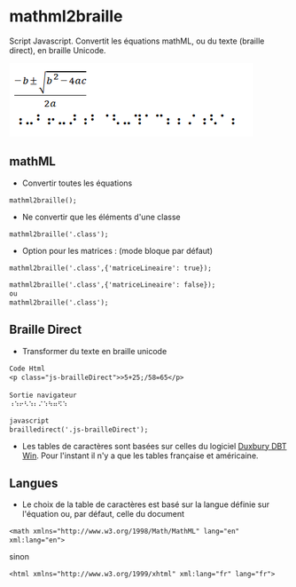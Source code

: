 # mathml2braille
Script Javascript.
Convertit les équations mathML, ou du texte (braille direct), en braille Unicode.

![](header.png)

## mathML
* Convertir toutes les équations
```
mathml2braille();
```
* Ne convertir que les éléments d'une classe
```
mathml2braille('.class');
```
* Option pour les matrices : (mode bloque par défaut)
``` mode linéaire
mathml2braille('.class',{'matriceLineaire': true});
```
``` mode bloque
mathml2braille('.class',{'matriceLineaire': false});
ou
mathml2braille('.class');

```
## Braille Direct
* Transformer du texte en braille unicode
```
Code Html
<p class="js-brailleDirect">>5+25;/58=65</p>

Sortie navigateur
⠰⠱⠖⠣⠱⠆⠌⠱⠳⠶⠫⠱
```
```
javascript
brailledirect('.js-brailleDirect');
```
* Les tables de caractères sont basées sur celles du logiciel [Duxbury DBT Win](http://www.duxburysystems.com/). Pour l'instant il n'y a que les tables française et américaine.
## Langues
* Le choix de la table de caractères est basé sur la langue définie sur l'équation ou, par défaut, celle du document
```
<math xmlns="http://www.w3.org/1998/Math/MathML" lang="en" xml:lang="en">
```
sinon
```
<html xmlns="http://www.w3.org/1999/xhtml" xml:lang="fr" lang="fr">
```